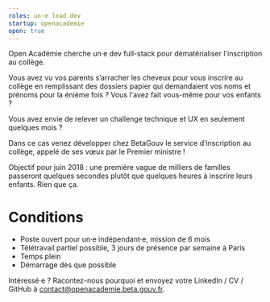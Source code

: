 ```yaml
---
roles: un·e lead dev
startup: openacademie
open: true
---
```


Open Académie cherche un·e dev full-stack pour dématérialiser l'inscription au collège.

<!--more-->

Vous avez vu vos parents s’arracher les cheveux pour vous inscrire au collège en remplissant des dossiers papier qui demandaient vos noms et prénoms pour la énième fois ? Vous l'avez fait vous-même pour vos enfants ?

Vous avez envie de relever un challenge technique et UX en seulement quelques mois ?

Dans ce cas venez développer chez BetaGouv le service d’inscription au collège, appelé de ses vœux par le Premier ministre !

Objectif pour juin 2018 : une première vague de milliers de familles passeront quelques secondes plutôt que quelques heures à inscrire leurs enfants. Rien que ça.

# Conditions

- Poste ouvert pour un·e indépendant·e, mission de 6 mois
- Télétravail partiel possible, 3 jours de présence par semaine à Paris
- Temps plein
- Démarrage dès que possible

Intéressé·e ? Racontez-nous pourquoi et envoyez votre LinkedIn / CV / GitHub à [contact@openacademie.beta.gouv.fr](mailto:contact@openacademie.beta.gouv.fr).
